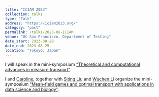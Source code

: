 ```yaml
---
title: "ICIAM 2023"
collection: talks
type: "Talk"
address: "https://iciam2023.org/"
category: "past"
permalink: /talks/2023-08-ICIAM
venue: "UC San Francisco, Department of Testing"
date_start: 2023-08-20
date_end: 2023-08-25
location: "Tokoyo, Japan"
---
```


I will speak in the mini-symposium [“Theoretical and computational advances in measure transport”](https://iciam2023.org/accepted_ms#00966_Theoretical_and_computational_advances_in_measure_transport).

I and [Caroline](https://math.unc.edu/faculty-member/moosmueller-caroline/), together with [Siting Liu](https://sites.google.com/view/siting6ucla/home) and [Wuchen Li](https://people.math.sc.edu/wuchen/) organize the mini-symposium [“Mean-field games and optimal transport with applications in data science and biology”](https://iciam2023.org/accepted_ms#00635_Mean_field_games_and_optimal_transport_with_applications_in_data_science_and_biology).

